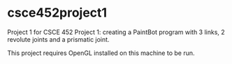 csce452project1
===============

Project 1 for CSCE 452
Project 1: creating a PaintBot program with 3 links, 2 revolute joints and a prismatic joint.

This project requires OpenGL installed on this machine to be run.


